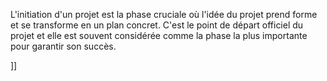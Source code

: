 L'initiation d'un projet est la phase cruciale où l'idée du projet prend forme et se transforme en un plan concret. C'est le point de départ officiel du projet et elle est souvent considérée comme la phase la plus importante pour garantir son succès.

]]